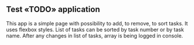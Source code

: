 ## Test «TODO» application

This app is a simple page with possibility to add, to remove, to sort tasks.
It uses flexbox styles.
List of tasks can be sorted by task number or by task name.
After any changes in list of tasks, array is being logged in console.
